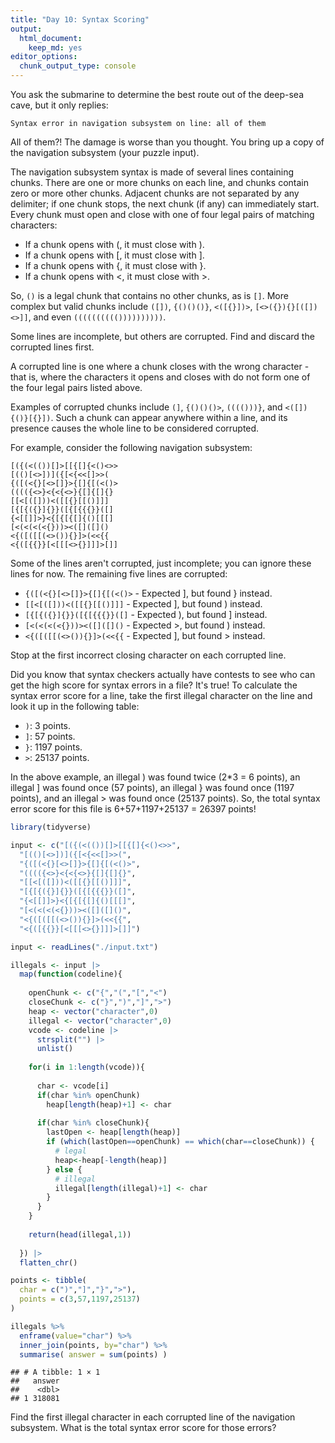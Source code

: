 ```yaml
---
title: "Day 10: Syntax Scoring"
output:
  html_document:
    keep_md: yes
editor_options: 
  chunk_output_type: console
---
```


You ask the submarine to determine the best route out of the deep-sea cave, but it only replies:

```
Syntax error in navigation subsystem on line: all of them
```

All of them?! The damage is worse than you thought. You bring up a copy of the navigation subsystem (your puzzle input).

The navigation subsystem syntax is made of several lines containing chunks. There are one or more chunks on each line, and chunks contain zero or more other chunks. Adjacent chunks are not separated by any delimiter; if one chunk stops, the next chunk (if any) can immediately start. Every chunk must open and close with one of four legal pairs of matching characters:

* If a chunk opens with (, it must close with ).
* If a chunk opens with [, it must close with ].
* If a chunk opens with {, it must close with }.
* If a chunk opens with <, it must close with >.

So, `()` is a legal chunk that contains no other chunks, as is `[]`. More complex but valid chunks include `([])`, `{()()()}`, `<([{}])>`, `[<>({}){}[([])<>]]`, and even `(((((((((())))))))))`.

Some lines are incomplete, but others are corrupted. Find and discard the corrupted lines first.

A corrupted line is one where a chunk closes with the wrong character - that is, where the characters it opens and closes with do not form one of the four legal pairs listed above.

Examples of corrupted chunks include `(]`, `{()()()>`, `(((()))}`, and `<([]){()}[{}])`. Such a chunk can appear anywhere within a line, and its presence causes the whole line to be considered corrupted.

For example, consider the following navigation subsystem:

```
[({(<(())[]>[[{[]{<()<>>
[(()[<>])]({[<{<<[]>>(
{([(<{}[<>[]}>{[]{[(<()>
(((({<>}<{<{<>}{[]{[]{}
[[<[([]))<([[{}[[()]]]
[{[{({}]{}}([{[{{{}}([]
{<[[]]>}<{[{[{[]{()[[[]
[<(<(<(<{}))><([]([]()
<{([([[(<>()){}]>(<<{{
<{([{{}}[<[[[<>{}]]]>[]]
```

Some of the lines aren't corrupted, just incomplete; you can ignore these lines for now. The remaining five lines are corrupted:

* `{([(<{}[<>[]}>{[]{[(<()>` - Expected ], but found } instead.
* `[[<[([]))<([[{}[[()]]]` - Expected ], but found ) instead.
* `[{[{({}]{}}([{[{{{}}([]` - Expected ), but found ] instead.
* `[<(<(<(<{}))><([]([]()` - Expected >, but found ) instead.
* `<{([([[(<>()){}]>(<<{{` - Expected ], but found > instead.

Stop at the first incorrect closing character on each corrupted line.

Did you know that syntax checkers actually have contests to see who can get the high score for syntax errors in a file? It's true! To calculate the syntax error score for a line, take the first illegal character on the line and look it up in the following table:

* `)`: 3 points.
* `]`: 57 points.
* `}`: 1197 points.
* `>`: 25137 points.

In the above example, an illegal ) was found twice (2*3 = 6 points), an illegal ] was found once (57 points), an illegal } was found once (1197 points), and an illegal > was found once (25137 points). So, the total syntax error score for this file is 6+57+1197+25137 = 26397 points!


```r
library(tidyverse)

input <- c("[({(<(())[]>[[{[]{<()<>>",
  "[(()[<>])]({[<{<<[]>>(",
  "{([(<{}[<>[]}>{[]{[(<()>",
  "(((({<>}<{<{<>}{[]{[]{}",
  "[[<[([]))<([[{}[[()]]]",
  "[{[{({}]{}}([{[{{{}}([]",
  "{<[[]]>}<{[{[{[]{()[[[]",
  "[<(<(<(<{}))><([]([]()",
  "<{([([[(<>()){}]>(<<{{",
  "<{([{{}}[<[[[<>{}]]]>[]]")

input <- readLines("./input.txt")

illegals <- input |>
  map(function(codeline){
    
    openChunk <- c("{","(","[","<")
    closeChunk <- c("}",")","]",">")
    heap <- vector("character",0)
    illegal <- vector("character",0)
    vcode <- codeline |>
      strsplit("") |>
      unlist() 
    
    for(i in 1:length(vcode)){
    
      char <- vcode[i]
      if(char %in% openChunk)
        heap[length(heap)+1] <- char
    
      if(char %in% closeChunk){
        lastOpen <- heap[length(heap)]
        if (which(lastOpen==openChunk) == which(char==closeChunk)) {
          # legal
          heap<-heap[-length(heap)]
        } else {
          # illegal
          illegal[length(illegal)+1] <- char
        }
      }
    }
    
    return(head(illegal,1))
    
  }) |>
  flatten_chr()

points <- tibble(
  char = c(")","]","}",">"),
  points = c(3,57,1197,25137)
)

illegals %>% 
  enframe(value="char") %>% 
  inner_join(points, by="char") %>% 
  summarise( answer = sum(points) )
```

```
## # A tibble: 1 × 1
##   answer
##    <dbl>
## 1 318081
```


Find the first illegal character in each corrupted line of the navigation subsystem. What is the total syntax error score for those errors?
